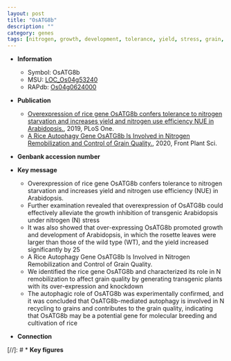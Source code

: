 ```yaml
---
layout: post
title: "OsATG8b"
description: ""
category: genes
tags: [nitrogen, growth, development, tolerance, yield, stress, grain, breeding, quality, grain quality]
---
```


* **Information**  
    + Symbol: OsATG8b  
    + MSU: [LOC_Os04g53240](http://rice.plantbiology.msu.edu/cgi-bin/ORF_infopage.cgi?orf=LOC_Os04g53240)  
    + RAPdb: [Os04g0624000](http://rapdb.dna.affrc.go.jp/viewer/gbrowse_details/irgsp1?name=Os04g0624000)  

* **Publication**  
    + [Overexpression of rice gene OsATG8b confers tolerance to nitrogen starvation and increases yield and nitrogen use efficiency NUE in Arabidopsis.](http://www.ncbi.nlm.nih.gov/pubmed?term=Overexpression+of+rice+gene+OsATG8b+confers+tolerance+to+nitrogen+starvation+and+increases+yield+and+nitrogen+use+efficiency+NUE+in+Arabidopsis.%5BTitle%5D), 2019, PLoS One.
    + [A Rice Autophagy Gene OsATG8b Is Involved in Nitrogen Remobilization and Control  of Grain Quality.](http://www.ncbi.nlm.nih.gov/pubmed?term=A+Rice+Autophagy+Gene+OsATG8b+Is+Involved+in+Nitrogen+Remobilization+and+Control++of+Grain+Quality.%5BTitle%5D), 2020, Front Plant Sci.

* **Genbank accession number**  

* **Key message**  
    + Overexpression of rice gene OsATG8b confers tolerance to nitrogen starvation and increases yield and nitrogen use efficiency (NUE) in Arabidopsis.
    + Further examination revealed that overexpression of OsATG8b could effectively alleviate the growth inhibition of transgenic Arabidopsis under nitrogen (N) stress
    + It was also showed that over-expressing OsATG8b promoted growth and development of Arabidopsis, in which the rosette leaves were larger than those of the wild type (WT), and the yield increased significantly by 25
    + A Rice Autophagy Gene OsATG8b Is Involved in Nitrogen Remobilization and Control  of Grain Quality.
    + We identified the rice gene OsATG8b and characterized its role in N remobilization to affect grain quality by generating  transgenic plants with its over-expression and knockdown
    + The autophagic role of OsATG8b was experimentally confirmed, and it was concluded that OsATG8b-mediated autophagy is involved in N recycling to grains and contributes to the grain quality, indicating that OsATG8b may be a potential gene for molecular breeding and cultivation of rice

* **Connection**  

[//]: # * **Key figures**  


